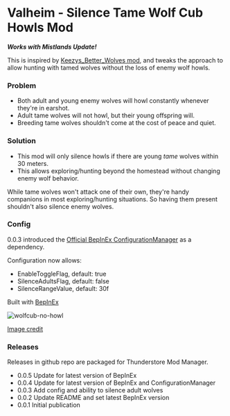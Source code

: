 # Valheim - Silence Tame Wolf Cub Howls Mod

**_Works with Mistlands Update!_**

This is inspired by [Keezys_Better_Wolves mod](https://github.com/marqgray/valheim-better-wolves), and tweaks the approach to allow hunting with tamed wolves without the loss of enemy wolf howls.

### Problem

* Both adult and young enemy wolves will howl constantly whenever they're in earshot.
* Adult tame wolves will not howl, but their young offspring will.
* Breeding tame wolves shouldn't come at the cost of peace and quiet.

### Solution

* This mod will only silence howls if there are young _tame_ wolves within 30 meters.
* This allows exploring/hunting beyond the homestead without changing enemy wolf behavior.

While tame wolves won't attack one of their own, they're handy companions in most exploring/hunting situations. So having them present shouldn't also silence enemy wolves.

### Config

0.0.3 introduced the [Official BepInEx ConfigurationManager](https://github.com/BepInEx/BepInEx.ConfigurationManager) as a dependency.

Configuration now allows:

* EnableToggleFlag, default: true
* SilenceAdultsFlag, default: false
* SilenceRangeValue, default: 30f

Built with [BepInEx](https://valheim.thunderstore.io/package/denikson/BepInExPack_Valheim/)

![wolfcub-no-howl](https://user-images.githubusercontent.com/523157/208265769-713d5c15-0c8e-4a8f-bdb1-219b065deb19.png)

[Image credit](https://www.reddit.com/r/NatureIsFuckingLit/comments/g7hkrh/a_baby_wolf_pup/)

### Releases

Releases in github repo are packaged for Thunderstore Mod Manager.

* 0.0.5 Update for latest version of BepInEx
* 0.0.4 Update for latest version of BepInEx and ConfigurationManager
* 0.0.3 Add config and ability to silence adult wolves
* 0.0.2 Update README and set latest BepInEx version
* 0.0.1 Initial publication
